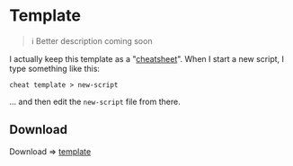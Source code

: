 # Template

> &#x2139;&#xFE0F; Better description coming soon

I actually keep this template as a "[cheatsheet](cheat.md)". When I start a new script, I type something like this:

```
cheat template > new-script
```

... and then edit the `new-script` file from there.

## Download

Download &#x21D2; [template](template)
